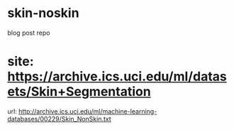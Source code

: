 # skin-noskin
blog post repo


# site: https://archive.ics.uci.edu/ml/datasets/Skin+Segmentation

url: http://archive.ics.uci.edu/ml/machine-learning-databases/00229/Skin_NonSkin.txt
